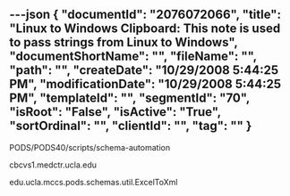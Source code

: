 ---json
{
  "documentId": "2076072066",
  "title": "Linux to Windows Clipboard: This note is used to pass strings from Linux to Windows",
  "documentShortName": "",
  "fileName": "",
  "path": "",
  "createDate": "10/29/2008 5:44:25 PM",
  "modificationDate": "10/29/2008 5:44:25 PM",
  "templateId": "",
  "segmentId": "70",
  "isRoot": "False",
  "isActive": "True",
  "sortOrdinal": "",
  "clientId": "",
  "tag": ""
}
---

PODS/PODS40/scripts/schema-automation

cbcvs1.medctr.ucla.edu

edu.ucla.mccs.pods.schemas.util.ExcelToXml
